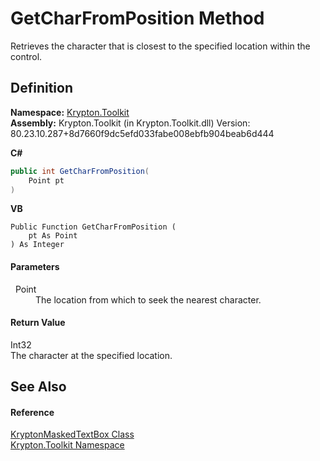 # GetCharFromPosition Method


Retrieves the character that is closest to the specified location within the control.



## Definition
**Namespace:** <a href="79d2eac2-21f4-54ff-7552-b20c33c30600.md">Krypton.Toolkit</a>  
**Assembly:** Krypton.Toolkit (in Krypton.Toolkit.dll) Version: 80.23.10.287+8d7660f9dc5efd033fabe008ebfb904beab6d444

**C#**
``` C#
public int GetCharFromPosition(
	Point pt
)
```
**VB**
``` VB
Public Function GetCharFromPosition ( 
	pt As Point
) As Integer
```



#### Parameters
<dl><dt>  Point</dt><dd>The location from which to seek the nearest character.</dd></dl>

#### Return Value
Int32  
The character at the specified location.

## See Also


#### Reference
<a href="962786e1-b6f4-f78f-d562-d654213adaa6.md">KryptonMaskedTextBox Class</a>  
<a href="79d2eac2-21f4-54ff-7552-b20c33c30600.md">Krypton.Toolkit Namespace</a>  
